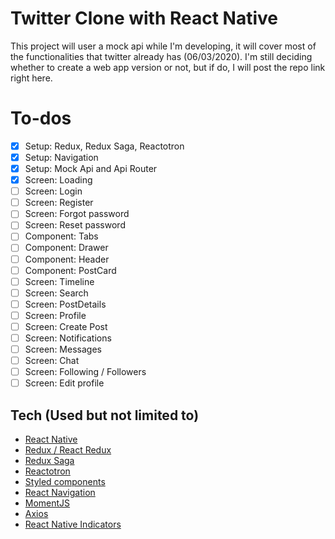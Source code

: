 # Twitter Clone with React Native

This project will user a mock api while I'm developing, it will cover most of the  functionalities that twitter already has (06/03/2020).
I'm still deciding whether to create a web app version or not, but if do, I will post the repo link right here.


# To-dos

 - [x] Setup: Redux, Redux Saga, Reactotron
 - [x] Setup: Navigation
 - [x] Setup: Mock Api and Api Router
 - [x] Screen: Loading
 - [ ] Screen: Login
 - [ ] Screen: Register
 - [ ] Screen: Forgot password
 - [ ] Screen: Reset password
 - [ ] Component: Tabs
 - [ ] Component: Drawer
 - [ ] Component: Header
 - [ ] Component: PostCard
 - [ ] Screen: Timeline
 - [ ] Screen: Search
 - [ ] Screen: PostDetails
 - [ ] Screen: Profile
 - [ ] Screen: Create Post
 - [ ] Screen: Notifications
 - [ ] Screen: Messages
 - [ ] Screen: Chat
 - [ ] Screen: Following / Followers
 - [ ] Screen: Edit profile

## Tech (Used but not limited to)

 - [React Native](https://reactnative.dev/)
 - [Redux / React Redux](https://redux.js.org/)
 - [Redux Saga](https://redux-saga.js.org/)
 - [Reactotron](https://github.com/infinitered/reactotron)
 - [Styled components](https://styled-components.com/)
 - [React Navigation](https://reactnavigation.org/docs/getting-started)
 - [MomentJS](https://momentjs.com/)
 - [Axios](https://github.com/axios/axios)
 - [React Native Indicators](https://github.com/n4kz/react-native-indicators)